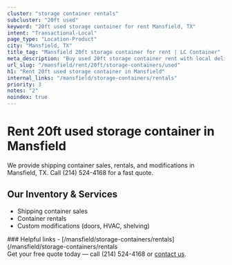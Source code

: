```yaml
---
cluster: "storage container rentals"
subcluster: "20ft used"
keyword: "20ft used storage container for rent Mansfield, TX"
intent: "Transactional-Local"
page_type: "Location-Product"
city: "Mansfield, TX"
title_tag: "Mansfield 20ft storage container for rent | LC Container"
meta_description: "Buy used 20ft storage container rent with local delivery in Mansfield, TX. LC Container — local Since 2003. Request a fast quote today."
url_slug: "/mansfield/rent/20ft/storage-containers/used"
h1: "Rent 20ft used storage container in Mansfield"
internal_links: "/mansfield/storage-containers/rentals"
priority: 3
notes: "2"
noindex: true
---
```


# Rent 20ft used storage container in Mansfield

We provide shipping container sales, rentals, and modifications in Mansfield, TX. Call (214) 524-4168 for a fast quote.

## Our Inventory & Services
- Shipping container sales
- Container rentals
- Custom modifications (doors, HVAC, shelving)

<div data-section="internal-links">
### Helpful links
- [/mansfield/storage-containers/rentals](/mansfield/storage-containers/rentals
</div>

<div data-section="cta">
Get your free quote today — call (214) 524-4168 or <a href="/contact">contact us</a>.
</div>

<script type="application/ld+json">{"@context":"https://schema.org","@type":"FAQPage","mainEntity":[{"@type":"Question","name":"How much does delivery cost in Mansfield, TX?","acceptedAnswer":{"@type":"Answer","text":"Delivery costs vary by distance and container size. Most deliveries in Mansfield, TX range from $150-$300. Call (214) 524-4168 for an exact quote based on your specific location."}},{"@type":"Question","name":"Do you offer financing or payment plans?","acceptedAnswer":{"@type":"Answer","text":"We accept major credit cards, checks, and can discuss commercial terms for bulk purchases. Call (214) 524-4168 to discuss options."}},{"@type":"Question","name":"Can you customize containers in Mansfield, TX?","acceptedAnswer":{"@type":"Answer","text":"Yes — we perform modifications like doors, HVAC, insulation, and shelving. Request a custom quote at (214) 524-4168 or via our contact form."}}]}</script>
